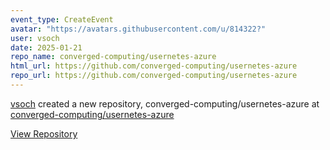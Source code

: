 ```yaml
---
event_type: CreateEvent
avatar: "https://avatars.githubusercontent.com/u/814322?"
user: vsoch
date: 2025-01-21
repo_name: converged-computing/usernetes-azure
html_url: https://github.com/converged-computing/usernetes-azure
repo_url: https://github.com/converged-computing/usernetes-azure
---
```


<a href='https://github.com/vsoch' target='_blank'>vsoch</a> created a new repository, converged-computing/usernetes-azure at <a href='https://github.com/converged-computing/usernetes-azure' target='_blank'>converged-computing/usernetes-azure</a>

<a href='https://github.com/converged-computing/usernetes-azure' target='_blank'>View Repository</a>